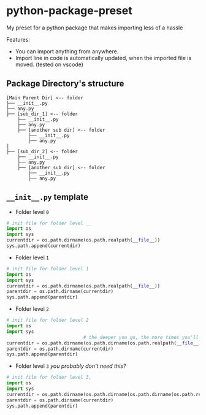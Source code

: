 # python-package-preset

My preset for a python package that makes importing less of a hassle

Features:

-   You can import anything from anywhere.
-   Import line in code is automatically updated, when the imported file is moved. (tested on vscode)

## Package Directory's structure

```
[Main Parent Dir] <-- folder
├── __init__.py
├── any.py
├── [sub_dir_1] <-- folder
    ├── __init__.py
    ├── any.py
    ├── [another sub dir] <-- folder
        ├── __init__.py
        ├── any.py
|
├── [sub_dir_2] <-- folder
    ├── __init__.py
    ├── any.py
    ├── [another sub dir] <-- folder
        ├── __init__.py
        ├── any.py
```
## `__init__.py` template

- Folder level `0`

```py
# init file for folder level __
import os
import sys
currentdir = os.path.dirname(os.path.realpath(__file__))
sys.path.append(currentdir)
```

- Folder level `1`
```py
# init file for folder level 1
import os
import sys
currentdir = os.path.dirname(os.path.realpath(__file__))
parentdir = os.path.dirname(currentdir)
sys.path.append(parentdir)
```

- Folder level `2`
```py
# init file for folder level 2
import os
import sys
                            # the deeper you go, the more times you'll have to call this function
currentdir = os.path.dirname(os.path.dirname(os.path.realpath(__file__)))
parentdir = os.path.dirname(currentdir)
sys.path.append(parentdir)
```

- Folder level `3` _you probably don't need this?_
```py
# init file for folder level 3, 
import os
import sys
currentdir = os.path.dirname(os.path.dirname(os.path.dirname(os.path.realpath(__file__))))
parentdir = os.path.dirname(currentdir)
sys.path.append(parentdir)
```
